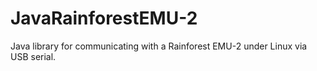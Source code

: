# JavaRainforestEMU-2
Java library for communicating with a Rainforest EMU-2 under Linux via USB serial.
